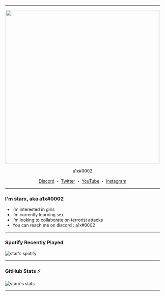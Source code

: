 
------
<p align="center">  
  <img src="banner.gif" width="500">
</p>
<p align="center">
    a1x#0002
<p align="center">
</p>
<p align="center">
<a href="https://discord.gg/8jJbGHUFwH">Discord</a>
    ・
    <a href="https://www.twitter.com/starxcpu">Twitter</a>
    ・
    <a href="https://www.youtube.com/starxa1">YouTube</a>
    ・
    <a href="https://www.instagram.com/starxa1/">Instagram</a>
</p>

<p align="center">  

--- 

### I'm starx, aka a1x#0002

- I’m interested in girls
- I’m currently learning sex
- I’m looking to collaborate on terrorist attacks
- You can reach me on discord : a1x#0002

---

### Spotify Recently Played

![star's spotify](https://spotify-recently-played-readme.vercel.app/api?user=5yl1iwma72qfhnxme0ulybqgo)

---

### GitHub Stats :zap: 

<img align="left" alt="starx's stats" src="https://github-readme-stats-liart-six.vercel.app/api?username=starxcpu&show_icons=true&hide_border=true" />
<br />

---
